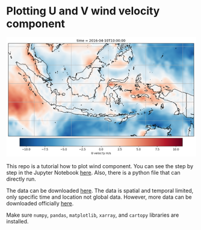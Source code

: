 # Plotting U and V wind velocity component

![Image wind velocity components](https://github.com/harmonpr/plot-UV-wind/blob/master/map.png)

This repo is a tutorial how to plot wind component. You can see the step by step in the Jupyter Notebook <a href="https://nbviewer.jupyter.org/github/harmonpr/plot-UV-wind/blob/master/plot_UV_components.ipynb" target="_blank">here</a>. Also, there is a python file that can directly run.

The data can be downloaded <a href="https://drive.google.com/file/d/1O2sFzvaP43j2DQpviqai1d2_vBPoFsFB/view?usp=sharing" target="_blank">here</a>. The data is spatial and temporal limited, only specific time and location not global data. However, more data can be downloaded officially <a href="https://cds.climate.copernicus.eu/cdsapp#!/dataset/reanalysis-era5-single-levels?tab=form" target="_blank">here</a>.

Make sure ```numpy```, ```pandas```, ```matplotlib```, ```xarray```, and ```cartopy``` libraries are installed.

